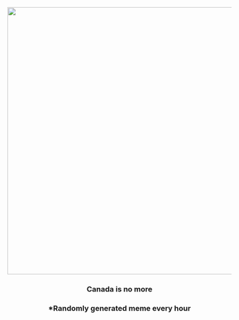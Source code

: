<p align="center">
        <img src="https://i.redd.it/clwlhobi0br81.jpg" width="600" height="600">
        </p>
        <h3 align="center">Canada is no more</h3>
        <h3 align="center">*Randomly generated meme every hour</h3>
    